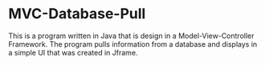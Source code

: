# MVC-Database-Pull
This is a program written in Java that is design in a Model-View-Controller Framework.
The program pulls information from a database and displays in a simple UI that was created in Jframe. 
